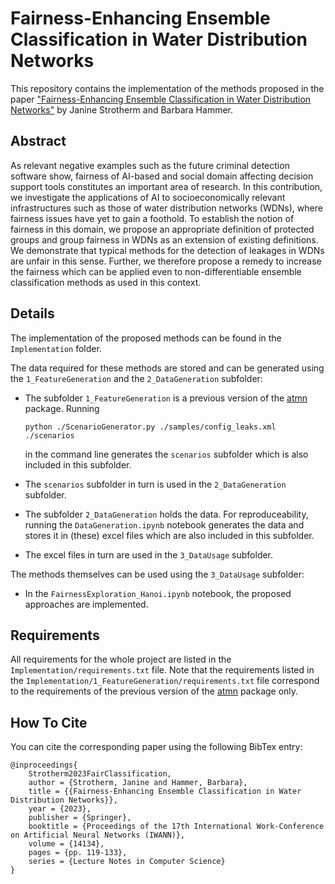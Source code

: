# Fairness-Enhancing Ensemble Classification in Water Distribution Networks
This repository contains the implementation of the methods proposed in the paper ["Fairness-Enhancing Ensemble Classification in Water Distribution Networks"](Paper.pdf) by Janine Strotherm and Barbara Hammer.

## Abstract
As relevant negative examples such as the future criminal detection software show, fairness of AI-based and social domain affecting decision support tools constitutes an important area of research. In this contribution, we investigate the applications of AI to socioeconomically relevant infrastructures such as those of water distribution networks (WDNs), where fairness issues have yet to gain a foothold. To establish the notion of fairness in this domain, we propose an appropriate definition of protected groups and group fairness in WDNs as an extension of existing definitions. We demonstrate that typical methods for the detection of leakages in WDNs are unfair in this sense. Further, we therefore propose a remedy to increase the fairness which can be applied even to non-differentiable ensemble classification methods as used in this context.

## Details
The implementation of the proposed methods can be found in the `Implementation` folder. 

The data required for these methods are stored and can be generated using the `1_FeatureGeneration` and the `2_DataGeneration` subfolder:
-   The subfolder `1_FeatureGeneration` is a previous version of the [atmn](https://github.com/HammerLabML/atmn) package. 
    Running 

        python ./ScenarioGenerator.py ./samples/config_leaks.xml ./scenarios

    in the command line generates the `scenarios` subfolder which is also included in this subfolder.
-   The `scenarios` subfolder in turn is used in the `2_DataGeneration` subfolder.
-   The subfolder `2_DataGeneration` holds the data. 
    For reproduceability, 
    running the `DataGeneration.ipynb` notebook generates the data and stores it in (these) excel files which are also included in this subfolder. 
-   The excel files in turn are used in the `3_DataUsage` subfolder. 

The methods themselves can be used using the `3_DataUsage` subfolder:
-   In the `FairnessExploration_Hanoi.ipynb` notebook, the proposed approaches are implemented.

## Requirements
All requirements for the whole project are listed in the `Implementation/requirements.txt` file. Note that the requirements listed in the `Implementation/1_FeatureGeneration/requirements.txt` file correspond to the requirements of the previous version of the [atmn](https://github.com/HammerLabML/atmn) package only.

## How To Cite
You can cite the corresponding paper using the following BibTex entry:
```
@inproceedings{
    Strotherm2023FairClassification,
    author = {Strotherm, Janine and Hammer, Barbara},
    title = {{Fairness-Enhancing Ensemble Classification in Water Distribution Networks}},
    year = {2023},
    publisher = {Springer},
    booktitle = {Proceedings of the 17th International Work-Conference on Artificial Neural Networks (IWANN)},
    volume = {14134},
    pages = {pp. 119-133},
    series = {Lecture Notes in Computer Science}
}
```
